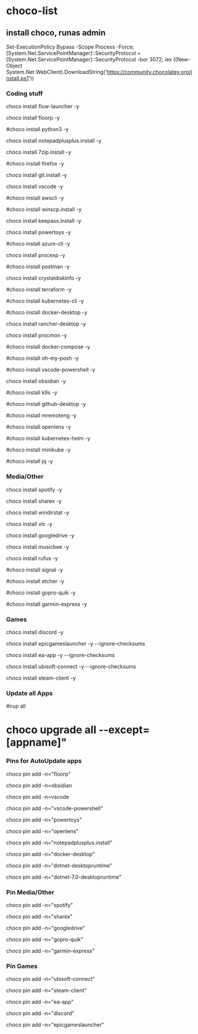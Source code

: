 # choco-list

## install choco, runas admin
Set-ExecutionPolicy Bypass -Scope Process -Force; [System.Net.ServicePointManager]::SecurityProtocol = [System.Net.ServicePointManager]::SecurityProtocol -bor 3072; iex ((New-Object System.Net.WebClient).DownloadString('https://community.chocolatey.org/install.ps1'))

### Coding stuff
choco install flow-launcher -y

choco install floorp -y

#choco install python3 -y 

choco install notepadplusplus.install -y 

choco install 7zip.install -y 

#choco install firefox -y 

choco install git.install -y 

choco install vscode -y 

#choco install awscli -y 

#choco install winscp.install -y 

choco install keepass.install -y 

choco install powertoys -y 

#choco install azure-cli -y 

choco install procexp -y 

#choco install postman -y 

choco install crystaldiskinfo -y 

#choco install terraform -y 

#choco install kubernetes-cli -y 

#choco install docker-desktop -y 

choco install rancher-desktop -y

choco install procmon -y 

#choco install docker-compose -y 

#choco install oh-my-posh -y 

#choco install vscode-powershell -y 

choco install obsidian -y 

#choco install k9s -y 

#choco install github-desktop -y 

#choco install mremoteng -y 

#choco install openlens -y 

#choco install kubernetes-helm -y 

#choco install minikube -y 

#choco install jq -y 


### Media/Other
choco install spotify -y 

choco install sharex -y 

choco install windirstat -y 

choco install vlc -y 

choco install googledrive -y 

choco install musicbee -y 

choco install rufus -y 

#choco install signal -y 

#choco install etcher -y 

#choco install gopro-quik -y

#choco install garmin-express -y


### Games
choco install discord -y 

choco install epicgameslauncher -y --ignore-checksums

choco install ea-app -y --ignore-checksums

choco install ubisoft-connect -y --ignore-checksums

choco install steam-client -y 


### Update all Apps
#cup all
# choco upgrade all --except=[appname]"


### Pins for AutoUpdate apps
choco pin add -n="floorp"

choco pin add -n=obsidian

choco pin add -n=vscode

choco pin add -n="vscode-powershell"

choco pin add -n="powertoys"

choco pin add -n="openlens"

choco pin add -n="notepadplusplus.install"

choco pin add -n="docker-desktop"

choco pin add -n="dotnet-desktopruntime"

choco pin add -n="dotnet-7.0-desktopruntime"


### Pin Media/Other
choco pin add -n="spotify"

choco pin add -n="sharex"

choco pin add -n="googledrive"

choco pin add -n="gopro-quik"

choco pin add -n="garmin-express"



### Pin Games
choco pin add -n="ubisoft-connect"

choco pin add -n="steam-client"

choco pin add -n="ea-app"

choco pin add -n="discord"

choco pin add -n="epicgameslauncher"
